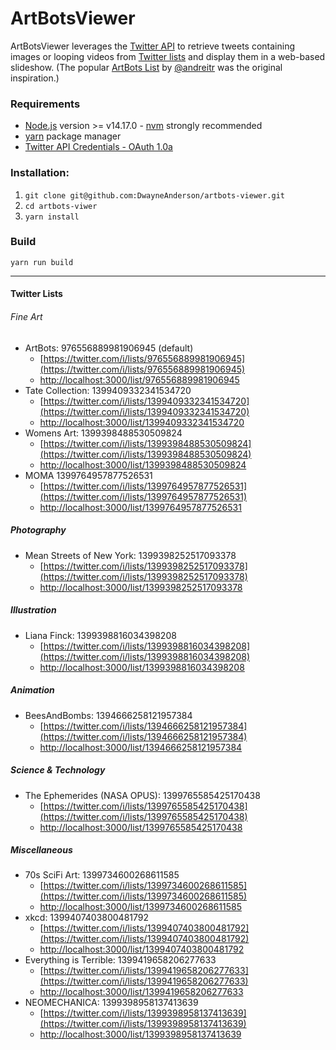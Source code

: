 # ArtBotsViewer

ArtBotsViewer leverages the [Twitter API](https://developer.twitter.com/) to retrieve tweets containing images or looping videos from [Twitter lists](https://help.twitter.com/en/using-twitter/twitter-lists)  and display them in a web-based slideshow. (The popular [ArtBots List](https://twitter.com/i/lists/976556889981906945) by [@andreitr](https://twitter.com/andreitr) was the original inspiration.)

### Requirements

* [Node.js](https://nodejs.org/) version >= v14.17.0 - [nvm](https://github.com/nvm-sh/nvm) strongly recommended
* [yarn](https://yarnpkg.com/) package manager
* [Twitter API Credentials - OAuth 1.0a](https://developer.twitter.com/en/docs/authentication/oauth-1-0a)

### Installation:
1) `git clone git@github.com:DwayneAnderson/artbots-viewer.git`
2) `cd artbots-viwer`
3) `yarn install`

### Build
`yarn run build`

-----------
#### Twitter Lists

###### Fine Art
* ArtBots: 976556889981906945 (default)
  * [https://twitter.com/i/lists/976556889981906945](https://twitter.com/i/lists/976556889981906945)
  * [http://localhost:3000/list/976556889981906945](http://localhost:3000/list/976556889981906945)
* Tate Collection: 1399409332341534720
  * [https://twitter.com/i/lists/1399409332341534720](https://twitter.com/i/lists/1399409332341534720)
  * [http://localhost:3000/list/1399409332341534720](http://localhost:3000/list/1399409332341534720)
* Womens Art: 1399398488530509824
  * [https://twitter.com/i/lists/1399398488530509824](https://twitter.com/i/lists/1399398488530509824)
  * [http://localhost:3000/list/1399398488530509824](http://localhost:3000/list/1399398488530509824)
* MOMA 1399764957877526531
  * [https://twitter.com/i/lists/1399764957877526531](https://twitter.com/i/lists/1399764957877526531)
  * [http://localhost:3000/list/1399764957877526531](http://localhost:3000/list/1399764957877526531)

##### Photography
* Mean Streets of New York: 1399398252517093378
  * [https://twitter.com/i/lists/1399398252517093378](https://twitter.com/i/lists/1399398252517093378)
  * [http://localhost:3000/list/1399398252517093378](http://localhost:3000/list/1399398252517093378)

##### Illustration
* Liana Finck: 1399398816034398208
  * [https://twitter.com/i/lists/1399398816034398208](https://twitter.com/i/lists/1399398816034398208)
  * [http://localhost:3000/list/1399398816034398208](http://localhost:3000/list/1399398816034398208)

##### Animation
* BeesAndBombs: 1394666258121957384
  * [https://twitter.com/i/lists/1394666258121957384](https://twitter.com/i/lists/1394666258121957384)
  * [http://localhost:3000/list/1394666258121957384](http://localhost:3000/list/1394666258121957384)

##### Science & Technology
* The Ephemerides (NASA OPUS): 1399765585425170438
  * [https://twitter.com/i/lists/1399765585425170438](https://twitter.com/i/lists/1399765585425170438)
  * [http://localhost:3000/list/1399765585425170438](http://localhost:3000/list/1399765585425170438)

##### Miscellaneous
* 70s SciFi Art: 1399734600268611585
  * [https://twitter.com/i/lists/1399734600268611585](https://twitter.com/i/lists/1399734600268611585)
  * [http://localhost:3000/list/1399734600268611585](http://localhost:3000/list/1399734600268611585)
* xkcd: 1399407403800481792
  * [https://twitter.com/i/lists/1399407403800481792](https://twitter.com/i/lists/1399407403800481792)
  * [http://localhost:3000/list/1399407403800481792](http://localhost:3000/list/1399407403800481792)
* Everything is Terrible: 1399419658206277633
  * [https://twitter.com/i/lists/1399419658206277633](https://twitter.com/i/lists/1399419658206277633)
  * [http://localhost:3000/list/1399419658206277633](http://localhost:3000/list/1399419658206277633)
* NEOMECHANICA: 1399398958137413639
  * [https://twitter.com/i/lists/1399398958137413639](https://twitter.com/i/lists/1399398958137413639)
  * [http://localhost:3000/list/1399398958137413639](http://localhost:3000/list/1399398958137413639)
